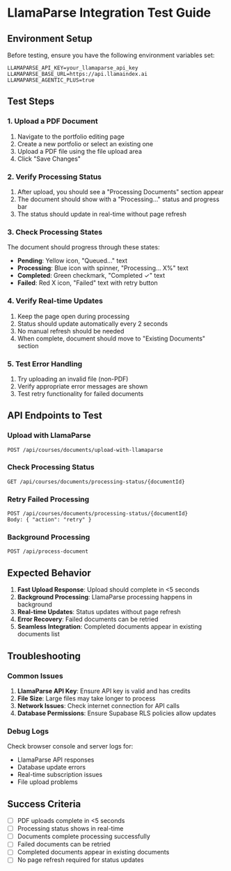 # LlamaParse Integration Test Guide

## Environment Setup

Before testing, ensure you have the following environment variables set:

```env
LLAMAPARSE_API_KEY=your_llamaparse_api_key
LLAMAPARSE_BASE_URL=https://api.llamaindex.ai
LLAMAPARSE_AGENTIC_PLUS=true
```

## Test Steps

### 1. Upload a PDF Document

1. Navigate to the portfolio editing page
2. Create a new portfolio or select an existing one
3. Upload a PDF file using the file upload area
4. Click "Save Changes"

### 2. Verify Processing Status

1. After upload, you should see a "Processing Documents" section appear
2. The document should show with a "Processing..." status and progress bar
3. The status should update in real-time without page refresh

### 3. Check Processing States

The document should progress through these states:
- **Pending**: Yellow icon, "Queued..." text
- **Processing**: Blue icon with spinner, "Processing... X%" text
- **Completed**: Green checkmark, "Completed ✓" text
- **Failed**: Red X icon, "Failed" text with retry button

### 4. Verify Real-time Updates

1. Keep the page open during processing
2. Status should update automatically every 2 seconds
3. No manual refresh should be needed
4. When complete, document should move to "Existing Documents" section

### 5. Test Error Handling

1. Try uploading an invalid file (non-PDF)
2. Verify appropriate error messages are shown
3. Test retry functionality for failed documents

## API Endpoints to Test

### Upload with LlamaParse
```
POST /api/courses/documents/upload-with-llamaparse
```

### Check Processing Status
```
GET /api/courses/documents/processing-status/{documentId}
```

### Retry Failed Processing
```
POST /api/courses/documents/processing-status/{documentId}
Body: { "action": "retry" }
```

### Background Processing
```
POST /api/process-document
```

## Expected Behavior

1. **Fast Upload Response**: Upload should complete in <5 seconds
2. **Background Processing**: LlamaParse processing happens in background
3. **Real-time Updates**: Status updates without page refresh
4. **Error Recovery**: Failed documents can be retried
5. **Seamless Integration**: Completed documents appear in existing documents list

## Troubleshooting

### Common Issues

1. **LlamaParse API Key**: Ensure API key is valid and has credits
2. **File Size**: Large files may take longer to process
3. **Network Issues**: Check internet connection for API calls
4. **Database Permissions**: Ensure Supabase RLS policies allow updates

### Debug Logs

Check browser console and server logs for:
- LlamaParse API responses
- Database update errors
- Real-time subscription issues
- File upload problems

## Success Criteria

- [ ] PDF uploads complete in <5 seconds
- [ ] Processing status shows in real-time
- [ ] Documents complete processing successfully
- [ ] Failed documents can be retried
- [ ] Completed documents appear in existing documents
- [ ] No page refresh required for status updates
